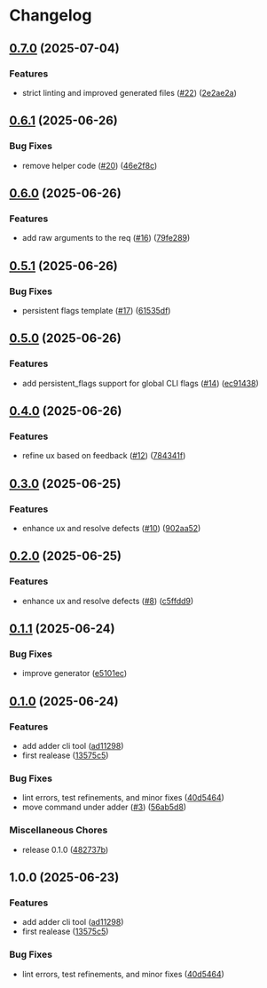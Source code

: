 # Changelog

## [0.7.0](https://github.com/jrschumacher/adder/compare/v0.6.1...v0.7.0) (2025-07-04)


### Features

* strict linting and improved generated files ([#22](https://github.com/jrschumacher/adder/issues/22)) ([2e2ae2a](https://github.com/jrschumacher/adder/commit/2e2ae2ae2869ed18724c8492d7108474cc96ed3c))

## [0.6.1](https://github.com/jrschumacher/adder/compare/v0.6.0...v0.6.1) (2025-06-26)


### Bug Fixes

* remove helper code ([#20](https://github.com/jrschumacher/adder/issues/20)) ([46e2f8c](https://github.com/jrschumacher/adder/commit/46e2f8cbcceebebade5fe35a6f1f3d5c6476238e))

## [0.6.0](https://github.com/jrschumacher/adder/compare/v0.5.1...v0.6.0) (2025-06-26)


### Features

* add raw arguments to the req ([#16](https://github.com/jrschumacher/adder/issues/16)) ([79fe289](https://github.com/jrschumacher/adder/commit/79fe2897c7c7151c8c15fe45df5ce3c3e01a4338))

## [0.5.1](https://github.com/jrschumacher/adder/compare/v0.5.0...v0.5.1) (2025-06-26)


### Bug Fixes

* persistent flags template ([#17](https://github.com/jrschumacher/adder/issues/17)) ([61535df](https://github.com/jrschumacher/adder/commit/61535df83aab8e8e662e5e5971691d8a8cd27516))

## [0.5.0](https://github.com/jrschumacher/adder/compare/v0.4.0...v0.5.0) (2025-06-26)


### Features

* add persistent_flags support for global CLI flags ([#14](https://github.com/jrschumacher/adder/issues/14)) ([ec91438](https://github.com/jrschumacher/adder/commit/ec91438a5f297f1ed1e6eda057e15b3ed52d328b))

## [0.4.0](https://github.com/jrschumacher/adder/compare/v0.3.0...v0.4.0) (2025-06-26)


### Features

* refine ux based on feedback ([#12](https://github.com/jrschumacher/adder/issues/12)) ([784341f](https://github.com/jrschumacher/adder/commit/784341f60a612b98df211e2694b89cbcd606c77e))

## [0.3.0](https://github.com/jrschumacher/adder/compare/v0.2.0...v0.3.0) (2025-06-25)


### Features

* enhance ux and resolve defects  ([#10](https://github.com/jrschumacher/adder/issues/10)) ([902aa52](https://github.com/jrschumacher/adder/commit/902aa52276fede6b6ced0d07adc0fb44929a5b10))

## [0.2.0](https://github.com/jrschumacher/adder/compare/v0.1.1...v0.2.0) (2025-06-25)


### Features

* enhance ux and resolve defects ([#8](https://github.com/jrschumacher/adder/issues/8)) ([c5ffdd9](https://github.com/jrschumacher/adder/commit/c5ffdd91eb3251c00c3ade3eb586542731195aa3))

## [0.1.1](https://github.com/jrschumacher/adder/compare/v0.1.0...v0.1.1) (2025-06-24)


### Bug Fixes

* improve generator ([e5101ec](https://github.com/jrschumacher/adder/commit/e5101ec0673148ebb60bc5233ac471f85904860d))

## [0.1.0](https://github.com/jrschumacher/adder/compare/v1.0.0...v0.1.0) (2025-06-24)


### Features

* add adder cli tool ([ad11298](https://github.com/jrschumacher/adder/commit/ad1129831e969ba4b07ac9fe20e656f951c47d90))
* first realease ([13575c5](https://github.com/jrschumacher/adder/commit/13575c5541ace8ba9da6391c632bdf6a5e3bd7dc))


### Bug Fixes

* lint errors, test refinements, and minor fixes ([40d5464](https://github.com/jrschumacher/adder/commit/40d546467863050b9e1a7b0310b8bc30e0a418ce))
* move command under adder ([#3](https://github.com/jrschumacher/adder/issues/3)) ([56ab5d8](https://github.com/jrschumacher/adder/commit/56ab5d87c77d2a71cd31c291f41bb30f32584254))


### Miscellaneous Chores

* release 0.1.0 ([482737b](https://github.com/jrschumacher/adder/commit/482737b9b16d13211be45a3f4dd8b23f6d5648fc))

## 1.0.0 (2025-06-23)


### Features

* add adder cli tool ([ad11298](https://github.com/jrschumacher/adder/commit/ad1129831e969ba4b07ac9fe20e656f951c47d90))
* first realease ([13575c5](https://github.com/jrschumacher/adder/commit/13575c5541ace8ba9da6391c632bdf6a5e3bd7dc))


### Bug Fixes

* lint errors, test refinements, and minor fixes ([40d5464](https://github.com/jrschumacher/adder/commit/40d546467863050b9e1a7b0310b8bc30e0a418ce))
